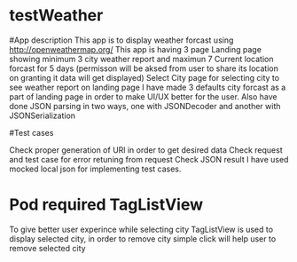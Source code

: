 # testWeather

#App description
This app is to display weather forcast using http://openweathermap.org/
This app is having 3 page
Landing page showing minimum 3 city weather report and maximun 7 
Current location forcast for 5 days (permisson will be aksed from user to share its location on granting it data will get displayed)
Select City page for selecting city to see weather report on landing page
I have made 3 defaults city  forcast as a part of landing page in order to make UI/UX better for the user.
Also have done JSON parsing in two ways, one with JSONDecoder and another with JSONSerialization

#Test cases

Check proper generation of URl in order to get desired data
Check request and test case for error retuning from request
Check JSON result
I have used mocked local json for implementing test cases.

# Pod required TagListView
To give better user experince while selecting city TagListView is used to display selected city, in order to remove city simple click will help user to remove selected city

